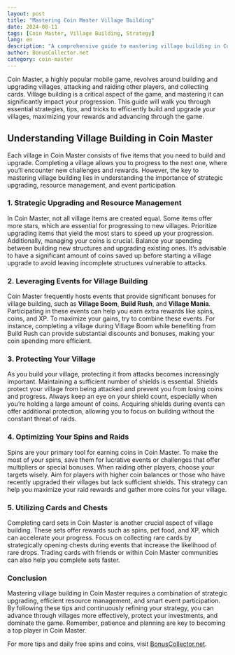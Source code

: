 ```yaml
---
layout: post
title: "Mastering Coin Master Village Building"
date: 2024-08-11
tags: [Coin Master, Village Building, Strategy]
lang: en
description: "A comprehensive guide to mastering village building in Coin Master, including tips, tricks, and advanced strategies."
author: BonusCollector.net
category: coin-master
---
```


Coin Master, a highly popular mobile game, revolves around building and upgrading villages, attacking and raiding other players, and collecting cards. Village building is a critical aspect of the game, and mastering it can significantly impact your progression. This guide will walk you through essential strategies, tips, and tricks to efficiently build and upgrade your villages, maximizing your rewards and advancing through the game.

## Understanding Village Building in Coin Master

Each village in Coin Master consists of five items that you need to build and upgrade. Completing a village allows you to progress to the next one, where you’ll encounter new challenges and rewards. However, the key to mastering village building lies in understanding the importance of strategic upgrading, resource management, and event participation.

### 1. Strategic Upgrading and Resource Management

In Coin Master, not all village items are created equal. Some items offer more stars, which are essential for progressing to new villages. Prioritize upgrading items that yield the most stars to speed up your progression. Additionally, managing your coins is crucial. Balance your spending between building new structures and upgrading existing ones. It’s advisable to have a significant amount of coins saved up before starting a village upgrade to avoid leaving incomplete structures vulnerable to attacks.

### 2. Leveraging Events for Village Building

Coin Master frequently hosts events that provide significant bonuses for village building, such as **Village Boom**, **Build Rush**, and **Village Mania**. Participating in these events can help you earn extra rewards like spins, coins, and XP. To maximize your gains, try to combine these events. For instance, completing a village during Village Boom while benefiting from Build Rush can provide substantial discounts and bonuses, making your coin spending more efficient.

### 3. Protecting Your Village

As you build your village, protecting it from attacks becomes increasingly important. Maintaining a sufficient number of shields is essential. Shields protect your village from being attacked and prevent you from losing coins and progress. Always keep an eye on your shield count, especially when you’re holding a large amount of coins. Acquiring shields during events can offer additional protection, allowing you to focus on building without the constant threat of raids.

### 4. Optimizing Your Spins and Raids

Spins are your primary tool for earning coins in Coin Master. To make the most of your spins, save them for lucrative events or challenges that offer multipliers or special bonuses. When raiding other players, choose your targets wisely. Aim for players with higher coin balances or those who have recently upgraded their villages but lack sufficient shields. This strategy can help you maximize your raid rewards and gather more coins for your village.

### 5. Utilizing Cards and Chests

Completing card sets in Coin Master is another crucial aspect of village building. These sets offer rewards such as spins, pet food, and XP, which can accelerate your progress. Focus on collecting rare cards by strategically opening chests during events that increase the likelihood of rare drops. Trading cards with friends or within Coin Master communities can also help you complete sets faster.

### Conclusion

Mastering village building in Coin Master requires a combination of strategic upgrading, efficient resource management, and smart event participation. By following these tips and continuously refining your strategy, you can advance through villages more effectively, protect your investments, and dominate the game. Remember, patience and planning are key to becoming a top player in Coin Master.

For more tips and daily free spins and coins, visit [BonusCollector.net](https://bonuscollector.net/coin-master-free-spins/).
